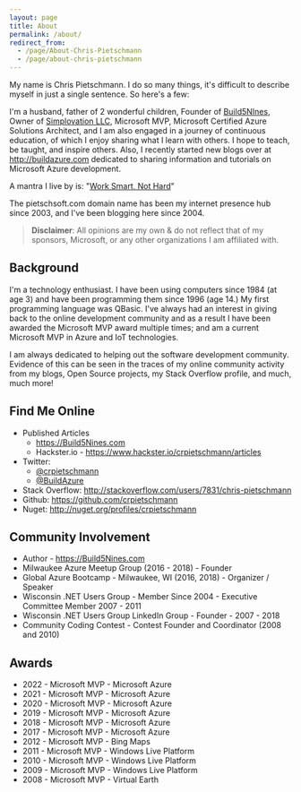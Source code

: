 ```yaml
---
layout: page
title: About
permalink: /about/
redirect_from:
  - /page/About-Chris-Pietschmann
  - /page/about-chris-pietschmann
---
```

My name is Chris Pietschmann. I do so many things, it's difficult to describe myself in just a single sentence. So here's a few:

I'm a husband, father of 2 wonderful children, Founder of [Build5NInes](https://build5nines.com), Owner of [Simplovation LLC](http://simplovation.com), Microsoft MVP, Microsoft Certified Azure Solutions Architect, and I am also engaged in a journey of continuous education, of which I enjoy sharing what I learn with others. I hope to teach, be taught, and inspire others. Also, I recently started new blogs over at <http://buildazure.com> dedicated to sharing information and tutorials on Microsoft Azure development.

A mantra I live by is: "[Work Smart, Not Hard](https://pietschsoft.com/post/2013/07/27/work-smart-not-hard)"

The pietschsoft.com domain name has been my internet presence hub since 2003, and I've been blogging here since 2004.

> **Disclaimer**: All opinions are my own & do not reflect that of my sponsors, Microsoft, or any other organizations I am affiliated with.

## Background

I'm a technology enthusiast. I have been using computers since 1984 (at age 3) and have been programming them since 1996 (age 14.) My first programming language was QBasic. I've always had an interest in giving back to the online development community and as a result I have been awarded the Microsoft MVP award multiple times; and am a current Microsoft MVP in Azure and IoT technologies.

I am always dedicated to helping out the software development community. Evidence of this can be seen in the traces of my online community activity from my blogs, Open Source projects, my Stack Overflow profile, and much, much more!

## Find Me Online

- Published Articles
    - <https://Build5Nines.com>
    - Hackster.io - <https://www.hackster.io/crpietschmann/articles>
- Twitter:
    - [@crpietschmann](https://twitter.com/crpietschmann)
    - [@BuildAzure](https://twitter.com/buildazure)
- Stack Overflow: http://stackoverflow.com/users/7831/chris-pietschmann
- Github: https://github.com/crpietschmann
- Nuget: http://nuget.org/profiles/crpietschmann

## Community Involvement

- Author - <https://Build5Nines.com>
- Milwaukee Azure Meetup Group (2016 - 2018) - Founder
- Global Azure Bootcamp - Milwaukee, WI (2016, 2018) - Organizer / Speaker
- Wisconsin .NET Users Group - Member Since 2004 - Executive Committee Member 2007 - 2011
- Wisconsin .NET Users Group LinkedIn Group - Founder - 2007 - 2018
- Community Coding Contest - Contest Founder and Coordinator (2008 and 2010)

## Awards

- 2022 - Microsoft MVP - Microsoft Azure
- 2021 - Microsoft MVP - Microsoft Azure
- 2020 - Microsoft MVP - Microsoft Azure
- 2019 - Microsoft MVP - Microsoft Azure
- 2018 - Microsoft MVP - Microsoft Azure
- 2017 - Microsoft MVP - Microsoft Azure
- 2012 - Microsoft MVP - Bing Maps
- 2011 - Microsoft MVP - Windows Live Platform
- 2010 - Microsoft MVP - Windows Live Platform
- 2009 - Microsoft MVP - Windows Live Platform
- 2008 - Microsoft MVP - Virtual Earth
